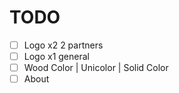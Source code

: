 # TODO

-   [ ] Logo x2 2 partners
-   [ ] Logo x1 general
-   [ ] Wood Color | Unicolor | Solid Color
-   [ ] About
